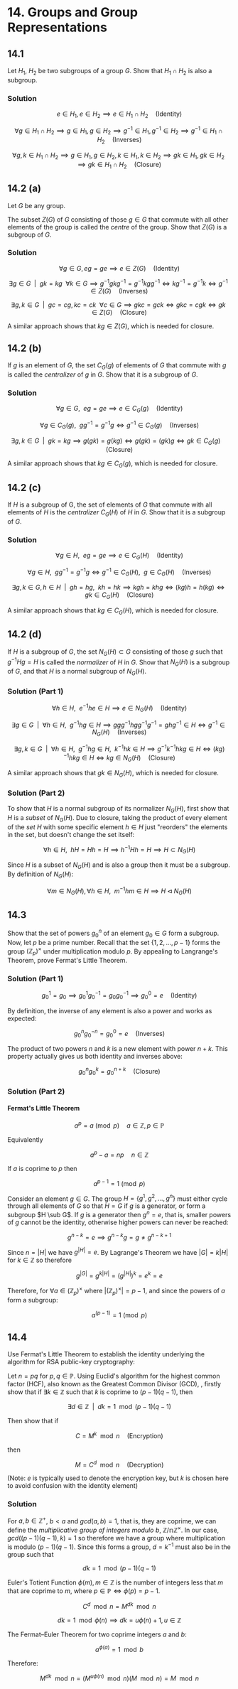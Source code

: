 # 14. Groups and Group Representations

## 14.1

Let $H_1$, $H_2$ be two subgroups of a group $G$. Show that $H_1 \cap H_2$ is also a subgroup.

### Solution

$$
    e \in H_1, e \in H_2 \implies e \in H_1 \cap H_2 \quad \text{(Identity)}
$$ 


$$
    \forall g \in H_1 \cap H_2 \implies g \in H_1, g \in H_2 \implies g^{-1} \in H_1, g^{-1} \in H_2 \implies g^{-1} \in H_1 \cap H_2 \quad \text{(Inverses)}
$$

$$
    \forall g, k \in H_1 \cap H_2 \implies g \in H_1, g \in H_2, k \in H_1, k \in H_2 \implies gk \in H_1, gk \in H_2 \implies gk \in H_1 \cap H_2 \quad \text{(Closure)}
$$

## 14.2 (a)
Let $G$ be any group.

The subset $Z(G)$ of $G$ consisting of those $g \in G$ that commute with all other elements of the group is called the _centre_ of the group. Show that $Z(G)$ is a subgroup of $G$.

### Solution

$$
    \forall g \in G, eg = ge \implies e \in Z(G) \quad \text{(Identity)}
$$

$$
    \exists g \in G \enspace | \enspace gk = kg \enspace \forall k \in G \implies g^{-1}gkg^{-1} = g^{-1}kgg^{-1} \iff kg^{-1} = g^{-1}k \iff g^{-1} \in Z(G) \quad \text{(Inverses)}
$$

$$
    \exists g, k \in G \enspace | \enspace gc = cg, kc = ck \enspace \forall c \in G \implies gkc = gck \iff gkc = cgk \iff gk \in Z(G) \quad \text{(Closure)}
$$

A similar approach shows that $kg \in Z(G)$, which is needed for closure.

## 14.2 (b)
If $g$ is an element of $G$, the set $C_G(g)$ of elements of $G$ that commute with $g$ is called the _centralizer_ of $g$ in $G$. Show that it is a subgroup of $G$.

### Solution

$$
    \forall g \in G, \enspace eg = ge \implies e \in C_G(g) \quad \text{(Identity)}
$$

$$
    \forall g \in C_G(g), \enspace gg^{-1} = g^{-1}g \iff g^{-1} \in C_G(g) \quad \text{(Inverses)}
$$

$$
    \exists g, k \in G \enspace | \enspace gk = kg \implies g(gk) = g(kg) \iff g(gk) = (gk)g \iff gk \in C_G(g) \quad \text{(Closure)}
$$

A similar approach shows that $kg \in C_G(g)$, which is needed for closure.

## 14.2 (c)
If $H$ is a subgroup of G, the set of elements of $G$ that commute with all elements of $H$ is the _centralizer_ $C_G(H)$ of $H$ in $G$. Show that it is a subgroup of $G$.

### Solution

$$
    \forall g \in H, \enspace eg = ge \implies e \in C_G(H) \quad \text{(Identity)}
$$

$$
    \forall g \in H, \enspace gg^{-1} = g^{-1}g \iff g^{-1} \in C_G(H), \enspace g \in C_G(H) \quad \text{(Inverses)}
$$

$$
    \exists g, k \in G, h \in H \enspace | \enspace gh = hg, \enspace kh = hk \implies kgh = khg \iff (kg)h = h(kg) \iff gk \in C_G(H) \quad \text{(Closure)}
$$

A similar approach shows that $kg \in C_G(H)$, which is needed for closure.

## 14.2 (d)
If $H$ is a subgroup of $G$, the set $N_G(H) \subset G$ consisting of those $g$ such that $g^{-1}Hg = H$ is called the _normalizer_ of $H$ in $G$. Show that $N_G(H)$ is a
subgroup of $G$, and that $H$ is a normal subgroup of $N_G(H)$.

### Solution (Part 1)

$$
    \forall h \in H, \enspace e^{-1}he \in H \implies e \in N_G(H) \quad \text{(Identity)}
$$

$$
    \exists g \in G \enspace | \enspace \forall h \in H, \enspace g^{-1}hg \in H \implies ggg^{-1}hgg^{-1}g^{-1} = ghg^{-1} \in H \iff g^{-1} \in N_G(H) \quad \text{(Inverses)}
$$

$$
    \exists g, k \in G \enspace | \enspace \forall h \in H, \enspace g^{-1}hg \in H, \enspace k^{-1}hk \in H \implies g^{-1}k^{-1}hkg \in H \iff (kg)^{-1}hkg \in H \iff kg \in N_G(H) \quad \text{(Closure)}
$$

A similar approach shows that $gk \in N_G(H)$, which is needed for closure.

### Solution (Part 2)
To show that $H$ is a normal subgroup of its normalizer $N_G(H)$, first show that $H$ is a _subset_ of $N_G(H)$. Due to closure, taking the product of every element of the _set_ $H$ with some specific element $h \in H$ just "reorders" the elements in the set, but doesn't change the set itself:

$$
    \forall h \in H, \enspace hH = Hh = H \implies h^{-1}Hh = H \implies H \subset N_G(H)
$$

Since $H$ is a subset of $N_G(H)$ and is also a group then it must be a subgroup. By definition of $N_G(H)$:

$$
    \forall m \in N_G(H), \forall h \in H, \enspace m^{-1}hm \in H \implies H \lhd N_G(H) 
$$

## 14.3
Show that the set of powers $g_0^n$ of an element $g_0 \in G$ form a subgroup. Now, let $p$ be a prime number. Recall that the set $\{1, 2, ..., p-1\}$ forms the group $(\mathbb{Z}_p)^{\times}$ under multiplication modulo $p$. By appealing to Langrange's Theorem, prove Fermat's Little Theorem.

### Solution (Part 1)

$$
    g_0^1 = g_0 \implies g_0^1 g_0^{-1} = g_0 g_0^{-1} \implies g_0^0 = e \quad \text{(Identity)}
$$

By definition, the inverse of any element is also a power and works as expected:

$$
    g_0^n g_0^{-n} = g_0^0 = e \quad \text{(Inverses)}
$$

The product of two powers $n$ and $k$ is a new element with power $n+k$. This property actually gives us both identity and inverses above:

$$
    g_0^n g_0^{k} = g_0^{n+k} \quad \text{(Closure)}
$$

### Solution (Part 2)

#### Fermat's Little Theorem

$$
    a^p = a \pmod p \quad a \in \mathbb{Z}, p \in \mathbb{P}
$$

Equivalently

$$
    a^p - a = np \quad n \in \mathbb{Z}
$$

If $a$ is coprime to $p$ then

$$
    a^{p-1} = 1 \pmod p
$$

Consider an element $g \in G$. The group $H = \{g^1, g^2, ... , g^n\}$ must either cycle through all elements of $G$ so that $H=G$ if $g$ is a generator, or form a subgroup $H \sub G$. If $g$ is a generator then $g^n = e$, that is, smaller powers of $g$ cannot be the identity, otherwise higher powers can never be reached:

$$
    g^{n-k} = e \implies g^{n-k}g = g \neq g^{n - k + 1}
$$

Since $n = |H|$ we have $g^{|H|} = e$. By Lagrange's Theorem we have $|G| = k|H|$ for  $k \in \mathbb{Z}$ so therefore

$$
    g^{|G|} = g^{k|H|} = (g^{|H|})^k = e^k = e
$$

Therefore, for  $\forall a \in (\mathbb{Z}_p)^{\times}$ where $|(\mathbb{Z}_p)^{\times}| = p - 1$, and since the powers of $a$ form a subgroup:

$$
    a^{(p-1)} = 1 \pmod p
$$

## 14.4
Use Fermat's Little Theorem to establish the identity underlying the algorithm for RSA public-key cryptography:

Let $n = pq$ for $p,q \in \mathbb{P}$. Using Euclid's algorithm for the highest common factor (HCF), also known as the Greatest Common Divisor (GCD), , firstly show that if $\exists k \in \mathbb{Z}$ such that $k$ is coprime to $(p-1)(q-1)$, then

$$
    \exists d \in \mathbb{Z} \enspace | \enspace dk = 1 \mod{(p-1)(q-1)}
$$

Then show that if 

$$
    C = M^k \mod{n} \quad \text{(Encryption)}
$$

then

$$
    M = C^d \mod{n} \quad \text{(Decryption)}
$$

(Note: $e$ is typically used to denote the encryption key, but $k$ is chosen here to avoid confusion with the identity element)

### Solution

For $a, b \in \mathbb{Z^+}$, $b \lt a$ and $gcd(a, b) = 1$, that is, they are coprime, we can define the _multiplicative group of integers modulo b_, $\mathbb{Z/nZ^{\times}}$. In our case, $gcd((p-1)(q-1), k)=1$ so therefore we have a group where multiplication is modulo $(p-1)(q-1)$. Since this forms a group, $d = k^{-1}$ must also be in the group such that

$$
    dk = 1 \mod{(p-1)(q-1)}
$$

Euler's Totient Function $\phi(m), m \in \mathbb{Z}$ is the number of integers less that $m$ that are coprime to $m$, where $p \in \mathbb{P} \iff \phi(p) = p-1$.

$$
    C^d \mod{n} = M^{dk} \mod n
$$

$$
    dk = 1 \mod \phi(n) \implies dk = u\phi(n) + 1, u \in \mathbb{Z}
$$

The Fermat–Euler Theorem for two coprime integers $a$ and $b$:

$$
    a^{\phi(a)} = 1 \mod{b}
$$

Therefore:

$$
    M^{dk} \mod{n} = (M^{u\phi(n)} \mod{n})(M \mod{n}) = M \mod{n}
$$
